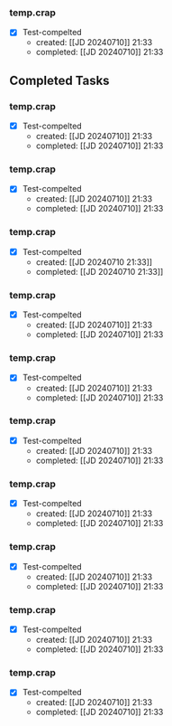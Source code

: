 ### temp.crap

- [x] Test-compelted
	- created: [[JD 20240710]] 21:33
	- completed: [[JD 20240710]] 21:33

## Completed Tasks

### temp.crap

- [x] Test-compelted
	- created: [[JD 20240710]] 21:33
	- completed: [[JD 20240710]] 21:33

### temp.crap

- [x] Test-compelted
	- created: [[JD 20240710]] 21:33
	- completed: [[JD 20240710]] 21:33

### temp.crap

- [x] Test-compelted
	- created: [[JD 20240710 21:33]]
	- completed: [[JD 20240710 21:33]]

### temp.crap

- [x] Test-compelted
	- created: [[JD 20240710]] 21:33
	- completed: [[JD 20240710]] 21:33

### temp.crap

- [x] Test-compelted
	- created: [[JD 20240710]] 21:33
	- completed: [[JD 20240710]] 21:33

### temp.crap

- [x] Test-compelted
	- created: [[JD 20240710]] 21:33
	- completed: [[JD 20240710]] 21:33

### temp.crap

- [x] Test-compelted
	- created: [[JD 20240710]] 21:33
	- completed: [[JD 20240710]] 21:33

### temp.crap

- [x] Test-compelted
	- created: [[JD 20240710]] 21:33
	- completed: [[JD 20240710]] 21:33

### temp.crap

- [x] Test-compelted
	- created: [[JD 20240710]] 21:33
	- completed: [[JD 20240710]] 21:33

### temp.crap

- [x] Test-compelted
	- created: [[JD 20240710]] 21:33
	- completed: [[JD 20240710]] 21:33

